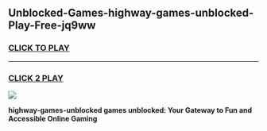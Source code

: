 
## Unblocked-Games-highway-games-unblocked-Play-Free-jq9ww
<h3>
<a href="https://premium76.site?title=highway-games-unblocked&ref=18A">CLICK TO PLAY</a></h3>
<hr>

<h3>
<a href="https://premium76.site?title=highway-games-unblocked&ref=18A">CLICK 2 PLAY</a>
  
</h3>

<a href="https://premium76.site?title=highway-games-unblocked&ref=18A"><img src="https://clearcache.store/games.png"></a>


**highway-games-unblocked games unblocked: Your Gateway to Fun and Accessible Online Gaming**
